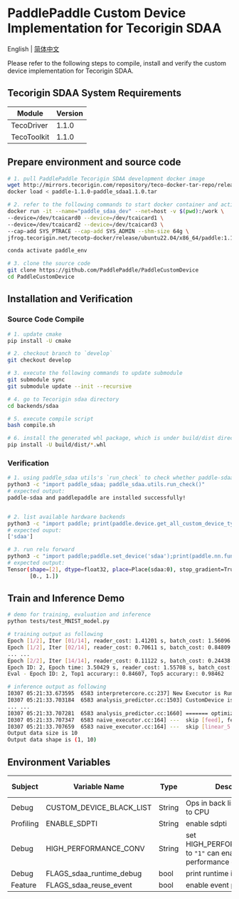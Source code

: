 # PaddlePaddle Custom Device Implementation for Tecorigin SDAA

English | [简体中文](./README_cn.md)

Please refer to the following steps to compile, install and verify the custom device implementation for Tecorigin SDAA.

## Tecorigin SDAA System Requirements

| Module      | Version  |
| ---------   | -------- |
| TecoDriver  | 1.1.0    |
| TecoToolkit | 1.1.0    |

## Prepare environment and source code
```bash
# 1. pull PaddlePaddle Tecorigin SDAA development docker image
wget http://mirrors.tecorigin.com/repository/teco-docker-tar-repo/release/ubuntu22.04/x86_64/1.1.0/paddle-1.1.0-paddle_sdaa1.1.0.tar
docker load < paddle-1.1.0-paddle_sdaa1.1.0.tar

# 2. refer to the following commands to start docker container and activate conda environment (PaddlePaddle framwork has been installed in the conda environment)
docker run -it --name="paddle_sdaa_dev" --net=host -v $(pwd):/work \
--device=/dev/tcaicard0 --device=/dev/tcaicard1 \
--device=/dev/tcaicard2 --device=/dev/tcaicard3 \
--cap-add SYS_PTRACE --cap-add SYS_ADMIN --shm-size 64g \
jfrog.tecorigin.net/tecotp-docker/release/ubuntu22.04/x86_64/paddle:1.1.0-paddle_sdaa1.1.0 /bin/bash

conda activate paddle_env

# 3. clone the source code
git clone https://github.com/PaddlePaddle/PaddleCustomDevice
cd PaddleCustomDevice
```

## Installation and Verification

### Source Code Compile

```bash
# 1. update cmake
pip install -U cmake

# 2. checkout branch to `develop`
git checkout develop

# 3. execute the following commands to update submodule
git submodule sync
git submodule update --init --recursive

# 4. go to Tecorigin sdaa directory
cd backends/sdaa

# 5. execute compile script
bash compile.sh

# 6. install the generated whl package, which is under build/dist directory
pip install -U build/dist/*.whl
```

### Verification

```bash
# 1. using paddle_sdaa utils's `run_check` to check whether paddle-sdaa plugin and PaddlePaddle framework are installed.
python3 -c "import paddle_sdaa; paddle_sdaa.utils.run_check()"
# expected output:
paddle-sdaa and paddlepaddle are installed successfully!


# 2. list available hardware backends
python3 -c "import paddle; print(paddle.device.get_all_custom_device_type())"
# expected ouput:
['sdaa']

# 3. run relu forward
python3 -c "import paddle;paddle.set_device('sdaa');print(paddle.nn.functional.relu(paddle.to_tensor([-2., 1.])))"
# expected output:
Tensor(shape=[2], dtype=float32, place=Place(sdaa:0), stop_gradient=True,
       [0., 1.])
```

## Train and Inference Demo

```bash
# demo for training, evaluation and inference
python tests/test_MNIST_model.py

# training output as following
Epoch [1/2], Iter [01/14], reader_cost: 1.41201 s, batch_cost: 1.56096 s, ips: 2624.03256 samples/s, eta: 0:00:43
Epoch [1/2], Iter [02/14], reader_cost: 0.70611 s, batch_cost: 0.84809 s, ips: 4829.67512 samples/s, eta: 0:00:22
... ...
Epoch [2/2], Iter [14/14], reader_cost: 0.11122 s, batch_cost: 0.24438 s, ips: 16760.81762 samples/s, eta: 0:00:00
Epoch ID: 2, Epoch time: 3.50429 s, reader_cost: 1.55708 s, batch_cost: 3.42131 s, avg ips: 16363.92196 samples/s
Eval - Epoch ID: 2, Top1 accurary:: 0.84607, Top5 accurary:: 0.98462

# inference output as following
I0307 05:21:33.673595  6583 interpretercore.cc:237] New Executor is Running.
I0307 05:21:33.703184  6583 analysis_predictor.cc:1503] CustomDevice is enabled
... ...
I0307 05:21:33.707281  6583 analysis_predictor.cc:1660] ======= optimize end =======
I0307 05:21:33.707347  6583 naive_executor.cc:164] ---  skip [feed], feed -> inputs
I0307 05:21:33.707659  6583 naive_executor.cc:164] ---  skip [linear_5.tmp_1], fetch -> fetch
Output data size is 10
Output data shape is (1, 10)
```

## Environment Variables

| Subject     | Variable Name       | Type   | Description    | Default Value |
| -------- | -------------------------------- | ------ | --------------------------------- | ------------------------------------------------------------ |
| Debug     | CUSTOM_DEVICE_BLACK_LIST| String | Ops in back list will fallbacks to CPU  |  ""  |
| Profiling     | ENABLE_SDPTI | String | enable sdpti | 1 |
| Debug     | HIGH_PERFORMANCE_CONV | String | set HIGH_PERFORMANCE_CONV to `"1"` can enable high performance conv API | 0 |
| Debug     | FLAGS_sdaa_runtime_debug    | bool   | print runtime information | false |
| Feature   | FLAGS_sdaa_reuse_event      | bool   | enable event pool         | true  |
